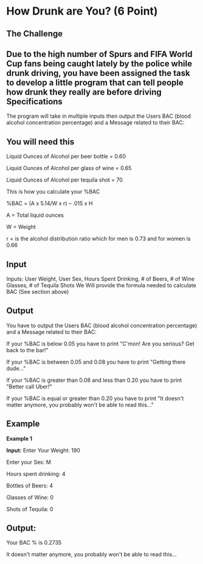 How Drunk are You? (6 Point)
=

The Challenge
-
Due to the high number of Spurs and FIFA World Cup fans being caught lately by the police while drunk driving, you have been assigned the task to develop a little program that can tell people how drunk they really are before driving
Specifications
-
The program will take in multiple inputs then output the Users BAC (blood alcohol concentration percentage) and a Message related to their BAC: 


You will need this
-

Liquid Ounces of Alcohol per beer bottle = 0.60

Liquid Ounces of Alcohol per glass of wine = 0.65

Liquid Ounces of Alcohol per tequila shot = 70

This is how you calculate your %BAC

%BAC = (A x 5.14/W x r) – .015 x H

A = Total liquid ounces

W = Weight

r = is the alcohol distribution ratio which for men is 0.73 and for women is 0.66


Input
-
Inputs: User Weight, User Sex, Hours Spent Drinking, # of Beers, # of Wine Glasses, # of Tequila Shots
We Will provide the formula needed to calculate BAC (See section above)


Output
-
You have to output the Users BAC (blood alcohol concentration percentage) and a Message related to their BAC: 

If your %BAC is below 0.05 you have to print "C'mon! Are you serious? Get back to the bar!"

If your %BAC is between 0.05 and 0.08 you have to print "Getting there dude..."

If your %BAC is greater than 0.08 and less than 0.20 you have to print "Better call Uber!"

If your %BAC is equal or greater than  0.20 you have to print "It doesn't matter anymore, you probably won't be able to read this..."


Example
-

**Example 1**

**Input:**
Enter Your Weight: 190

Enter your Sex: M

Hours spent drinking: 4

Bottles of Beers: 4

Glasses of Wine: 0

Shots of Tequila: 0


**Output:**
-
Your BAC % is 0.2735

It doesn't matter anymore, you probably won't be able to read this...
